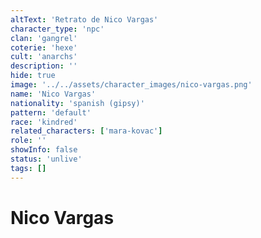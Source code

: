 ```yaml
---
altText: 'Retrato de Nico Vargas'
character_type: 'npc'
clan: 'gangrel'
coterie: 'hexe'
cult: 'anarchs'
description: ''
hide: true
image: '../../assets/character_images/nico-vargas.png'
name: 'Nico Vargas'
nationality: 'spanish (gipsy)'
pattern: 'default'
race: 'kindred'
related_characters: ['mara-kovac']
role: ''
showInfo: false
status: 'unlive'
tags: []
---
```


# Nico Vargas
